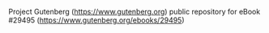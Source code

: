 Project Gutenberg (https://www.gutenberg.org) public repository for eBook #29495 (https://www.gutenberg.org/ebooks/29495)
